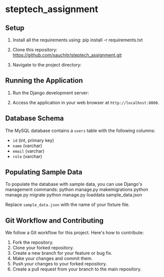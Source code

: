 # steptech_assignment



## Setup
1. Install all the requirements using:
  pip install -r requirements.txt

2. Clone this repository:
  https://github.com/sauchitr/steptech_assignment.git

3. Navigate to the project directory:


## Running the Application
1. Run the Django development server:

2. Access the application in your web browser at `http://localhost:8000`.

## Database Schema
The MySQL database contains a `users` table with the following columns:
- `id` (int, primary key)
- `name` (varchar)
- `email` (varchar)
- `role` (varchar)

## Populating Sample Data
To populate the database with sample data, you can use Django's management commands:
  python manage.py makemigrations
  python manage.py migrate
  python manage.py loaddata sample_data.json

Replace `sample_data.json` with the name of your fixture file.

## Git Workflow and Contributing
We follow a Git workflow for this project. Here's how to contribute:
1. Fork the repository.
2. Clone your forked repository.
3. Create a new branch for your feature or bug fix.
4. Make your changes and commit them.
5. Push your changes to your forked repository.
6. Create a pull request from your branch to the main repository.
